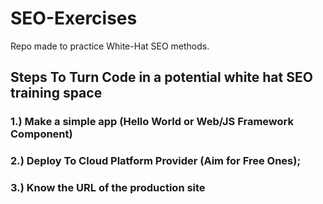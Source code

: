 # SEO-Exercises
Repo made to practice White-Hat SEO methods. 


## Steps To Turn Code in a potential white hat SEO training space

### 1.) Make a simple app (Hello World or Web/JS Framework Component)

### 2.) Deploy To Cloud Platform Provider (Aim for Free Ones);

### 3.) Know the URL of the production site 

